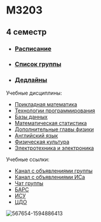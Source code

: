 # M3203
## 4 семестр 

* ### [Расписание](https://my.itmo.ru/schedule)
* ### [Список группы](Subjects/list.md)
* ### [Дедлайны](https://docs.google.com/spreadsheets/d/1VgPcZ8XtrvgnLy6pOzJuIVG9OIXJ-uqAPa6kLfyHN8o/edit#gid=1197809782)

Учебные дисциплины:
*  [Прикладная математика](Subjects/primat.md)
*  [Технологии программирования](Subjects/teh.md)
*  [Базы данных](Subjects/bd.md)
*  [Математическая статистика](Subjects/matstat.md)
*  [Дополнительные главы физики](Subjects/physics.md)
*  [Английский язык](https://vk.com/fltc.itmo)
*  [Физическая культура](https://isu.ifmo.ru/pls/apex/f?p=2153:15:108337501947348::NO:RP,3::)
*  [Электротехника и электроника](Subjects/elteh.md)

Учебные ссылки:
* [Канал с объявлениями группы](https://t.me/y2024_03)
* [Канал с объявлениями ИСа](https://t.me/itmo_is_24)
* [Чат группы](https://t.me/joinchat/2DRZTygtZXZkYjk6)
* [БАРС](https://bars.itmo.ru/bars/disciplines)
* [ИСУ](https://isu.ifmo.ru/)
* [ЦДО](https://de.ifmo.ru/)

![567654-1594886413](https://user-images.githubusercontent.com/79834063/135448015-d3e837f8-a90b-44db-bd61-e3aba70e66a6.jpg)
